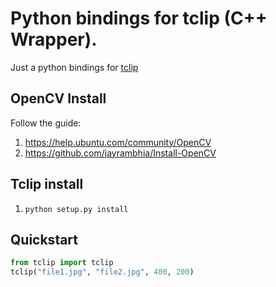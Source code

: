 Python bindings for tclip (C++ Wrapper).
========================================
Just a python bindings for [tclip](https://github.com/exinnet/tclip)

OpenCV Install
--------------
Follow the guide:
1. https://help.ubuntu.com/community/OpenCV
2. https://github.com/jayrambhia/Install-OpenCV

Tclip install
-------------
1. `python setup.py install`

Quickstart
----------
```python
from tclip import tclip
tclip("file1.jpg", "file2.jpg", 400, 200)
```

